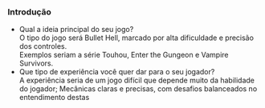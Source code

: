 ### Introdução
- Qual a ideia principal do seu jogo?   
    O tipo do jogo será Bullet Hell, marcado por alta dificuldade e precisão dos controles.   
    Exemplos seriam a série Touhou, Enter the Gungeon e Vampire Survivors.  
- Que tipo de experiência você quer dar para o seu jogador?  
  A experiência seria de um jogo difícil que depende muito da habilidade do jogador; Mecânicas claras e precisas, com desafios balanceados no entendimento destas
    
